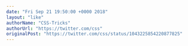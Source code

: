 ```yaml
---
date: "Fri Sep 21 19:50:00 +0000 2018"
layout: "like"
authorName: "CSS-Tricks"
authorUrl: "https://twitter.com/css"
originalPost: "https://twitter.com/css/status/1043225854220877825"
---
```

